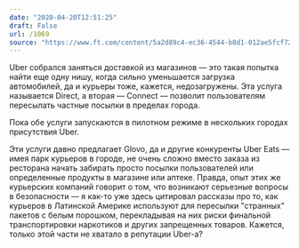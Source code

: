 ```yaml
---
date: "2020-04-20T12:51:25"
draft: False
url: /1069
source: "https://www.ft.com/content/5a2d89c4-ec36-4544-b8d1-012ae5fcf721"
---
```


Uber собрался заняться доставкой из магазинов — это такая попытка найти еще одну нишу, когда сильно уменьшается загрузка автомобилей, да и курьеры тоже, кажется, недозагружены. Эта услуга называется Direct, а вторая — Connect — позволит пользователям пересылать частные посылки в пределах города.

Пока обе услуги запускаются в пилотном режиме в нескольких городах присутствия Uber. 

Эти услуги давно предлагает Glovo, да и другие конкуренты Uber Eats — имея парк курьеров в городе, не очень сложно вместо заказа из ресторана начать забирать просто посылки пользователей или определенные продукты в магазине или аптеке. Правда, опыт этих же курьерских компаний говорит о том, что возникают серьезные вопросы в безопасности — я как-то уже здесь цитировал рассказы про то, как курьеров в Латинской Америке используют для пересылки "странных" пакетов с белым порошком, перекладывая на них риски финальной транспортировки наркотиков и других запрещенных товаров. Кажется, только этой части не хватало в репутации Uber-а?
